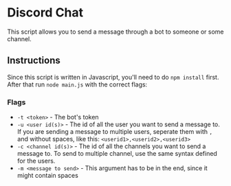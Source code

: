 # Discord Chat

This script allows you to send a message through a bot to someone or some channel.

## Instructions

Since this script is written in Javascript, you'll need to do `npm install` first. After that run `node main.js` with
the correct flags:

### Flags

- `-t <token>` - The bot's token
- `-u <user id(s)>` - The id of all the user you want to send a message to. If you are sending a message to multiple
  users, seperate them with `,` and without spaces, like this: `<userid1>,<userid2>,<userid3>`
- `-c <channel id(s)>` - The id of all the channels you want to send a message to. To send to multiple channel, use the
  same syntax defined for the users.
- `-m <message to send>` - This argument has to be in the end, since it might contain spaces
